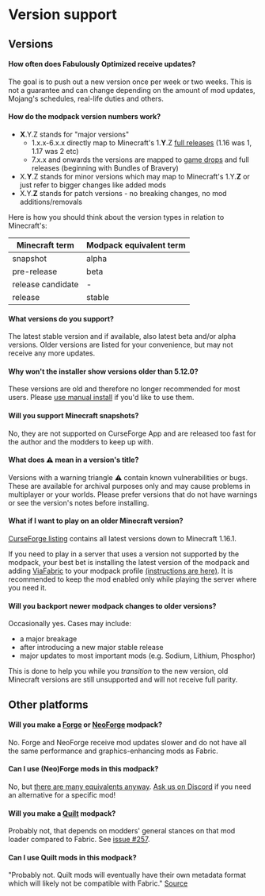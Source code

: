 # Version support

## Versions

#### How often does Fabulously Optimized receive updates?

The goal is to push out a new version once per week or two weeks. This is not a guarantee and can change depending on the amount of mod updates, Mojang's schedules, real-life duties and others.

#### How do the modpack version numbers work?

- **X**.Y.Z stands for "major versions"
   - 1.x.x-6.x.x directly map to Minecraft's 1.**Y**.Z [full releases](https://minecraft.wiki/w/Java_Edition_version_history#Full_release) (1.16 was 1, 1.17 was 2 etc)
   - 7.x.x and onwards the versions are mapped to [game drops](https://minecraft.wiki/w/Game_drop) and full releases (beginning with Bundles of Bravery)
- X.**Y**.Z stands for minor versions which may map to Minecraft's 1.Y.**Z** or just refer to bigger changes like added mods
- X.Y.**Z** stands for patch versions - no breaking changes, no mod additions/removals

Here is how you should think about the version types in relation to Minecraft's:

| Minecraft term            | Modpack equivalent term |
| ----------------- | ------------------------- |
| snapshot                           | alpha                                              |
| pre-release                        | beta                                               |
| release candidate                  | -                                                  |
| release                            | stable                                             |

#### What versions do you support?

The latest stable version and if available, also latest beta and/or alpha versions. Older versions are listed for your convenience, but may not receive any more updates.

#### Why won't the installer show versions older than 5.12.0?

These versions are old and therefore no longer recommended for most users. Please [use manual install](install-instructions.md#minecraft-launcher-vanilla) if you'd like to use them.

#### Will you support Minecraft snapshots?

No, they are not supported on CurseForge App and are released too fast for the author and the modders to keep up with.

#### What does ⚠️ mean in a version's title?

Versions with a warning triangle ⚠️ contain known vulnerabilities or bugs. These are available for archival purposes only and may cause problems in multiplayer or your worlds. Please prefer versions that do not have warnings or see the version's notes before installing.

#### What if I want to play on an older Minecraft version?

[CurseForge listing](https://www.curseforge.com/minecraft/modpacks/fabulously-optimized/files?showAlphaFiles=show) contains all latest versions down to Minecraft 1.16.1.

If you need to play in a server that uses a version not supported by the modpack, your best bet is installing the latest version of the modpack and adding [ViaFabric](https://www.curseforge.com/minecraft/mc-mods/viafabric) to your modpack profile [(instructions are here)](adding-more-mods.md). It is recommended to keep the mod enabled only while playing the server where you need it.

#### Will you backport newer modpack changes to older versions?

Occasionally yes. Cases may include:

* a major breakage
* after introducing a new major stable release
* major updates to most important mods (e.g. Sodium, Lithium, Phosphor)

This is done to help you while you _transition_ to the new version, old Minecraft versions are still unsupported and will not receive full parity.

## Other platforms

#### Will you make a [Forge](https://files.minecraftforge.net) or [NeoForge](https://neoforged.net/) modpack?

No. Forge and NeoForge receive mod updates slower and do not have all the same performance and graphics-enhancing mods as Fabric.

#### Can I use (Neo)Forge mods in this modpack?

No, but [there are many equivalents anyway](https://gist.github.com/TrueCP6/4853f15015b210fd3b1e210e9e485f83). [Ask us on Discord](https://download.fo/discord) if you need an alternative for a specific mod!

#### Will you make a [Quilt](https://quiltmc.org) modpack?

Probably not, that depends on modders' general stances on that mod loader compared to Fabric. See [issue #257](https://github.com/Fabulously-Optimized/fabulously-optimized/issues/257).

#### Can I use Quilt mods in this modpack?

"Probably not. Quilt mods will eventually have their own metadata format which will likely not be compatible with Fabric." [Source](https://quiltmc.org/faq/)
